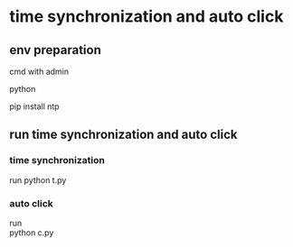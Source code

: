 # time synchronization and auto click

## env preparation  

cmd with admin

python

pip install ntp



## run time synchronization and auto click

### time synchronization

run
python t.py

### auto click


run  
python c.py
